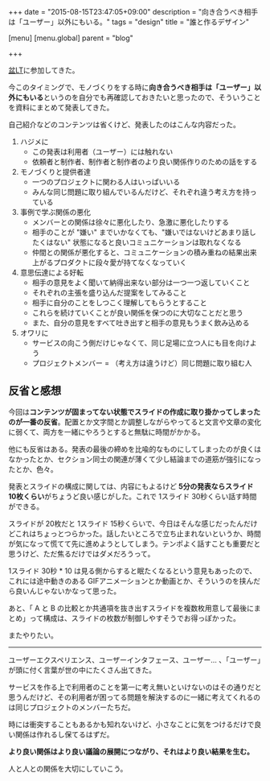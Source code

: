 +++
date = "2015-08-15T23:47:05+09:00"
description = "向き合うべき相手は「ユーザー」以外にもいる。"
tags = "design"
title = "誰と作るデザイン"

[menu]
  [menu.global]
    parent = "blog"

+++

[盆LT](http://dai-lt.connpass.com/event/16051/)に参加してきた。

今このタイミングで、モノづくりをする時に**向き合うべき相手は「ユーザー」以外にもいる**というのを自分でも再確認しておきたいと思ったので、そういうことを資料にまとめて発表してきた。

<script async class="speakerdeck-embed" data-id="dcc65d885e7d47cdbeb7d8635a183277" data-ratio="1.33333333333333" src="//speakerdeck.com/assets/embed.js"></script>

自己紹介などのコンテンツは省くけど、発表したのはこんな内容だった。

1. ハジメに
    - この発表は利用者（ユーザー）には触れない
    - 依頼者と制作者、制作者と制作者のより良い関係作りのための話をする 
2. モノづくりと提供者達
    - 一つのプロジェクトに関わる人はいっぱいいる
    - みんな同じ問題に取り組んでいるんだけど、それぞれ違う考え方を持っている
3. 事例で学ぶ関係の悪化
    - メンバーとの関係は徐々に悪化したり、急激に悪化したりする
    - 相手のことが "嫌い" までいかなくても、"嫌いではないけどあまり話したくはない" 状態になると良いコミュニケーションは取れなくなる
    - 仲間との関係が悪化すると、コミュニケーションの積み重ねの結果出来上がるプロダクトに段々愛が持てなくなっていく
4. 意思伝達による好転 
    - 相手の意見をよく聞いて納得出来ない部分は一つ一つ返していくこと
    - それぞれの主張を盛り込んだ提案をしてみること
    - 相手に自分のことをしつこく理解してもらうとすること
    - これらを続けていくことが良い関係を保つのに大切なことだと思う
    - また、自分の意見をすべて吐き出すと相手の意見もうまく飲み込める
5. オワリに
    - サービスの向こう側だけじゃなくて、同じ足場に立つ人にも目を向けよう
    - プロジェクトメンバー = （考え方は違うけど）同じ問題に取り組む人

## 反省と感想
今回は**コンテンツが固まってない状態でスライドの作成に取り掛かってしまったのが一番の反省**。配置とか文字間とか調整しながらやってると文言や文章の変化に弱くて、両方を一緒にやろうとすると無駄に時間がかかる。

他にも反省はある。発表の最後の締めを比喩的なものにしてしまったのが良くはなかったとか、セクション同士の関連が薄くて少し結論までの道筋が強引になったとか、色々。

発表とスライドの構成に関しては、内容にもよるけど **5分の発表ならスライド 10枚くらい**がちょうど良い感じがした。これで 1スライド 30秒くらい話す時間ができる。

スライドが 20枚だと 1スライド 15秒くらいで、今日はそんな感じだったんだけどこれはちょっとつらかった。話したいところで立ち止まれないというか、時間が気になって慌てて先に進めようとしてしまう。テンポよく話すことも重要だと思うけど、ただ焦るだけではダメだろうって。

1スライド 30秒 * 10 は見る側からすると眠たくなるという意見もあったので、これには途中動きのある GIFアニメーションとか動画とか、そういうのを挟んだら良いんじゃないかなって思った。

あと、「 A と B の比較とか共通項を抜き出すスライドを複数枚用意して最後にまとめ」って構成は、スライドの枚数が制御しやすそうでお得っぽかった。

またやりたい。

---

ユーザーエクスペリエンス、ユーザーインタフェース、ユーザー... 、「ユーザー」が頭に付く言葉が世の中にたくさん出てきた。

サービスを作る上で利用者のことを第一に考え無いといけないのはその通りだと思うんだけど、その利用者が困ってる問題を解決するのに一緒に考えてくれるのは同じプロジェクトのメンバーたちだ。

時には衝突することもあるかも知れないけど、小さなことに気をつけるだけで良い関係は作れるし保てるはずだ。

**より良い関係はより良い議論の展開につながり、それはより良い結果を生む。**

人と人との関係を大切にしていこう。
